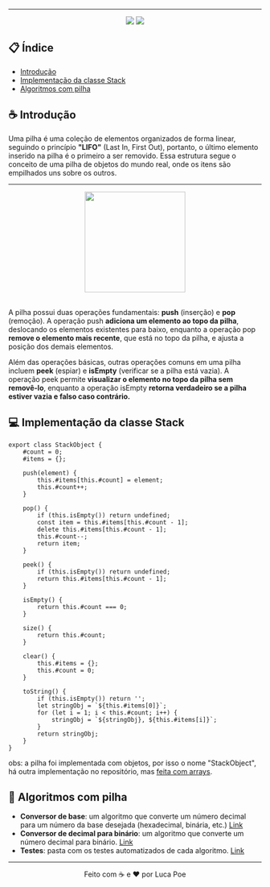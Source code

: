 
<hr>
<div align="center">
<img src="https://img.shields.io/github/commit-activity/t/iamthepoe/estrutura-de-dados-js?style=for-the-badge"> <img src="https://img.shields.io/github/last-commit/iamthepoe/estrutura-de-dados-js?style=for-the-badge">
</div>

## 📋 Índice

- [Introdução](#introdução)
- [Implementação da classe Stack](#💻-implementação-da-classe-stack)
- [Algoritmos com pilha]( #🎲-algoritmos-com-pilha)


## ☕ Introdução

Uma pilha é uma coleção de elementos organizados de forma linear, seguindo o princípio **"LIFO"** (Last In, First Out), portanto, o último elemento inserido na pilha é o primeiro a ser removido. Essa estrutura segue o conceito de uma pilha de objetos do mundo real, onde os itens são empilhados uns sobre os outros.
<br><hr>
<div align="center">
 <img src="https://freesvg.org/img/1488216538.png" width="200px">
</div>
<br>

A pilha possui duas operações fundamentais: **push** (inserção) e **pop** (remoção). A operação push **adiciona um elemento ao topo da pilha**, deslocando os elementos existentes para baixo, enquanto a operação pop **remove o elemento mais recente**, que está no topo da pilha, e ajusta a posição dos demais elementos.

Além das operações básicas, outras operações comuns em uma pilha incluem **peek** (espiar) e **isEmpty** (verificar se a pilha está vazia). A operação peek permite **visualizar o elemento no topo da pilha sem removê-lo**, enquanto a operação isEmpty **retorna verdadeiro se a pilha estiver vazia e falso caso contrário.**

## 💻 Implementação da classe Stack

```
export class StackObject {
	#count = 0;
	#items = {};

	push(element) {
		this.#items[this.#count] = element;
		this.#count++;
	}

	pop() {
		if (this.isEmpty()) return undefined;
		const item = this.#items[this.#count - 1];
		delete this.#items[this.#count - 1];
		this.#count--;
		return item;
	}

	peek() {
		if (this.isEmpty()) return undefined;
		return this.#items[this.#count - 1];
	}

	isEmpty() {
		return this.#count === 0;
	}

	size() {
		return this.#count;
	}

	clear() {
		this.#items = {};
		this.#count = 0;
	}

	toString() {
		if (this.isEmpty()) return '';
		let stringObj = `${this.#items[0]}`;
		for (let i = 1; i < this.#count; i++) {
			stringObj = `${stringObj}, ${this.#items[i]}`;
		}
		return stringObj;
	}
}
```
obs: a pilha foi implementada com objetos, por isso o nome "StackObject", há outra implementação no repositório, mas <a href="https://github.com/iamthepoe/estrutura-de-dados-js/edit/main/pilhas/stackArray.js">feita com arrays</a>.
## 🎲 Algoritmos com pilha

- **Conversor de base**: um algoritmo que converte um número decimal para um número da base desejada (hexadecimal, binária, etc.) [Link](https://github.com/iamthepoe/estrutura-de-dados-js/blob/main/pilhas/baseConverter.js)
 - **Conversor de decimal para binário**: um algoritmo que converte um número decimal para binário. [Link](https://github.com/iamthepoe/estrutura-de-dados-js/blob/main/pilhas/decimalToBinary.js)
- **Testes**: pasta com os testes automatizados de cada algoritmo. [Link](https://github.com/iamthepoe/estrutura-de-dados-js/tree/main/pilhas/__tests__)


<hr>
<div align="center">
Feito com ☕ e ❤ por Luca Poe
</div>


